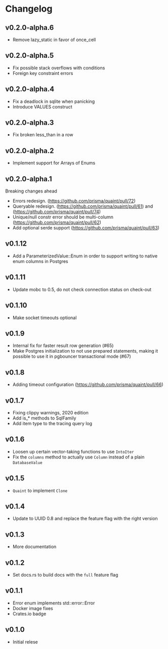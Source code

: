 # Changelog

## v0.2.0-alpha.6

- Remove lazy_static in favor of once_cell

## v0.2.0-alpha.5

- Fix possible stack overflows with conditions
- Foreign key constraint errors

## v0.2.0-alpha.4

- Fix a deadlock in sqlite when panicking
- Introduce VALUES construct

## v0.2.0-alpha.3

- Fix broken less_than in a row

## v0.2.0-alpha.2

- Implement support for Arrays of Enums

## v0.2.0-alpha.1

Breaking changes ahead

- Errors redesign. (https://github.com/prisma/quaint/pull/72)
- Queryable redesign. (https://github.com/prisma/quaint/pull/61) and (https://github.com/prisma/quaint/pull/74)
- Unique/null constr error should be multi-column (https://github.com/prisma/quaint/pull/62)
- Add optional serde support (https://github.com/prisma/quaint/pull/63)

## v0.1.12

- Add a ParameterizedValue::Enum in order to support writing to native enum columns in Postgres

## v0.1.11

- Update mobc to 0.5, do not check connection status on check-out

## v0.1.10

- Make socket timeouts optional

## v0.1.9

- Internal fix for faster result row generation (#65)
- Make Postgres initialization to not use prepared statements, making it
  possible to use it in pgbouncer transactional mode (#67)

## v0.1.8

- Adding timeout configuration (https://github.com/prisma/quaint/pull/66)

## v0.1.7

- Fixing clippy warnings, 2020 edition
- Add is_* methods to SqlFamily
- Add item type to the tracing query log

## v0.1.6

- Loosen up certain vector-taking functions to use `IntoIter`
- Fix the `columns` method to actually use `Column` instead of a plain `DatabaseValue`

## v0.1.5

- `Quaint` to implement `Clone`

## v0.1.4

- Update to UUID 0.8 and replace the feature flag with the right version

## v0.1.3

- More documentation

## v0.1.2

- Set docs.rs to build docs with the `full` feature flag

## v0.1.1

- Error enum implements std::error::Error
- Docker image fixes
- Crates.io badge

## v0.1.0

- Initial relese

